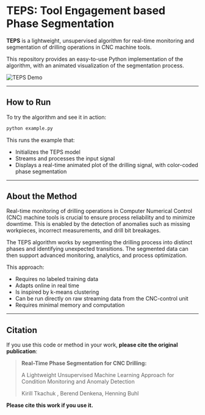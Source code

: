 # TEPS: Tool Engagement based Phase Segmentation 

**TEPS** is a lightweight, unsupervised algorithm for real-time monitoring and segmentation of drilling operations in CNC machine tools.

This repository provides an easy-to-use Python implementation of the algorithm, with an animated visualization of the segmentation process.

![TEPS Demo](utils/teps_demo_animation.gif)


---

## How to Run

To try the algorithm and see it in action:

```bash
python example.py
```

This runs the example that:
- Initializes the TEPS model
- Streams and processes the input signal
- Displays a real-time animated plot of the drilling signal, with color-coded phase segmentation

---

## About the Method

Real-time monitoring of drilling operations in Computer Numerical Control (CNC) machine tools is crucial to ensure process reliability and to minimize downtime. This is enabled by the detection of anomalies such as missing workpieces, incorrect measurements, and drill bit breakages.

The TEPS algorithm works by segmenting the drilling process into distinct phases and identifying unexpected transitions. The segmented data can then support advanced monitoring, analytics, and process optimization.

This approach:
- Requires no labeled training data
- Adapts online in real time
- Is inspired by k-means clustering
- Can be run directly on raw streaming data from the CNC-control unit
- Requires minimal memory and computation

---

##  Citation

If you use this code or method in your work, **please cite the original publication**:

> **Real-Time Phase Segmentation for CNC Drilling:** 
>
> A Lightweight Unsupervised Machine Learning Approach for Condition Monitoring and Anomaly Detection
> 
> Kirill Tkachuk , Berend Denkena, Henning Buhl
>  
**Please cite this work if you use it.**
